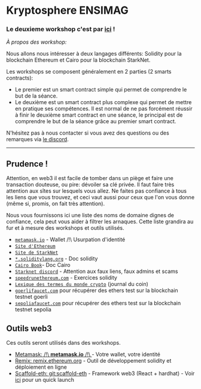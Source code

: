# Kryptosphere ENSIMAG

### **Le deuxieme workshop c'est par [ici](./workshops-solidity/workshop2) !**

_À propos des workshop:_

Nous allons nous intéresser à deux langages différents: Solidity pour la blockchain Ethereum et Cairo pour la blockchain StarkNet.

Les workshops se composent généralement en 2 parties (2 smarts contracts):

- Le premier est un smart contract simple qui permet de comprendre le but de la séance.
- Le deuxième est un smart contract plus complexe qui permet de mettre en pratique ses compétences.
  Il est normal de ne pas forcément réussir à finir le deuxième smart contract en une séance, le principal est de comprendre le but de la séance grâce au premier smart contract.

N'hésitez pas à nous contacter si vous avez des questions ou des remarques via [le discord](https://discord.gg/sekTyRMH5B).

---

## Prudence !

Attention, en web3 il est facile de tomber dans un piège et faire une transaction douteuse, ou pire: dévoiler sa clé privée. Il faut faire très attention aux sîtes sur lesquels vous allez. Ne faites pas confiance à tous les liens que vous trouvez, et ceci vaut aussi pour ceux que l'on vous donne (même si, promis, on fait très attention).

Nous vous fournissons ici une liste des noms de domaine dignes de confiance, cela peut vous aider à filtrer les arnaques. Cette liste grandira au fur et à mesure des workshops et outils utilisés.

- [`metamask.io`](https://metamask.io/) - Wallet /!\ Usurpation d'identité
- [`Site d'Ethereum`](https://ethereum.org/)
- [`Site de StarkNet`](https://www.starknet.io/fr/)
- [`*.soliditylang.org`](https://docs.soliditylang.org/) - Doc solidity
- [`Cairo Book`](https://book.cairo-lang.org/title-page.html)- Doc Cairo
- [`Starknet discord`](https://discord.com/invite/qypnmzkhbc) - Attention aux faux liens, faux admins et scams
- [`speedrunethereum.com`](https://speedrunethereum.com/) - Exercices solidity
- [`Lexique des termes du monde crypto`](https://journalducoin.com/lexique/) (journal du coin)
- [`goerlifaucet.com`](https://goerlifaucet.com/) pour récupérer des ethers test sur la blockchain testnet goerli
- [`sepoliafaucet.com`](https://sepoliafaucet.com/) pour récupérer des ethers test sur la blockchain testnet sepolia

## Outils web3

Ces outils seront utilisés dans des workshops.

- [Metamask: /!\ **metamask.io** /!\ ](https://metamask.io/) - Votre wallet, votre identité
- [Remix: remix.ethereum.org](https://remix.ethereum.org) - Outil de développement solidity et déploiement en ligne
- [Scaffold-eth: git:scaffold-eth](https://github.com/scaffold-eth/scaffold-eth) - Framework web3 (React + hardhat) - Voir [ici](./scaffold-eth/) pour un quick launch
